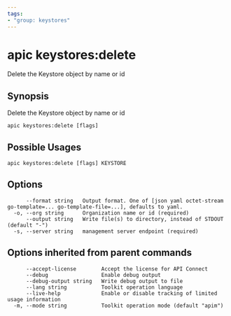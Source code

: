 ```yaml
---
tags:
- "group: keystores"
---
```

# apic keystores:delete

Delete the Keystore object by name or id

## Synopsis

Delete the Keystore object by name or id

```
apic keystores:delete [flags]
```

## Possible Usages

```
apic keystores:delete [flags] KEYSTORE
```

## Options

```
      --format string   Output format. One of [json yaml octet-stream go-template=... go-template-file=...], defaults to yaml.
  -o, --org string      Organization name or id (required)
      --output string   Write file(s) to directory, instead of STDOUT (default "-")
  -s, --server string   management server endpoint (required)
```

## Options inherited from parent commands

```
      --accept-license        Accept the license for API Connect
      --debug                 Enable debug output
      --debug-output string   Write debug output to file
      --lang string           Toolkit operation language
      --live-help             Enable or disable tracking of limited usage information
  -m, --mode string           Toolkit operation mode (default "apim")
```
